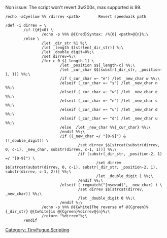 Non issue: The script won't revert 3w200s, max supported is 99.

    /echo -aCyellow %% /dirrev <path>        Revert speedwalk path

    /def -i dirrev = \
            /if ({#}=0) \
                    /echo -p %%% @{Cred}Syntax: /%{0} <path>@{n}%;\
            /else \
                    /let _dir_str %1 %;\
                    /let _length $[strlen(_dir_str)] %;\
                    /let _double_digit=0%;\
                    /set dirrev=%;\
                    /for c 0 $[_length-1] \
                            /let _position $$[_length-c] %%;\
                            /let _cur_char $$[substr(_dir_str, _position-1, 1)] %%;\
                            /if (_cur_char =~ "e") /let _new_char w %%;\
                            /elseif (_cur_char =~ "s") /let _new_char n %%;\
                            /elseif (_cur_char =~ "w") /let _new_char e %%;\
                            /elseif (_cur_char =~ "n") /let _new_char s %%;\
                            /elseif (_cur_char =~ "u") /let _new_char d %%;\
                            /elseif (_cur_char =~ "d") /let _new_char u %%;\
                            /else  /let _new_char %%{_cur_char} %%;\
                            /endif %%;\
                            /if ((_new_char =/ "[0-9]") & (!_double_digit)) \
                                    /set dirrev $$[strcat(substr(dirrev, 0, c-1), _new_char, substr(dirrev, c-1, 1))] %%;\
                                    /if (substr(_dir_str, _position-2, 1) =/ "[0-9]") \
                                            /set dirrev $$[strcat(substr(dirrev, 0, c-1), substr(_dir_str, _position-2, 1), substr(dirrev, c-1, 2))] %%;\
                                            /let _double_digit 1 %%;\
                                    /endif %%;\
                            /elseif ( regmatch("[nsewud]", _new_char) ) \
                                    /set dirrev $$[strcat(dirrev, _new_char)] %%;\
                                    /let _double_digit 0 %%;\
                            /endif %;\
                    /echo -p %%% @{Cwhite}The reverse of @{Cgreen}%{_dir_str} @{Cwhite}is @{Cgreen}%dirrev@{n}%;\
                    /return "%dirrev"%;\
            /endif

[Category: TinyFugue
Scripting](Category:_TinyFugue_Scripting "wikilink")
